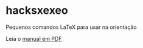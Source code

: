 # hacksxexeo
Pequenos comandos LaTeX para usar na orientação

Leia o [manual em PDF](hacksxexeo.pdf)

